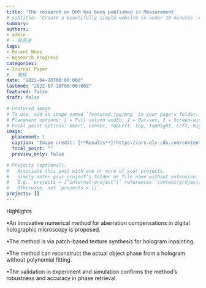 ```yaml
---
title: 'THe research on DHM has been published in Measurement'
# subtitle: 'Create a beautifully simple website in under 10 minutes :rocket:'
summary: 
authors:
- admin
# - 吳恩達
tags:
- Recent News 
- Research Progress
categories:
- Journal Paper
# - 教程
date: "2022-04-20T00:00:00Z"
lastmod: "2022-07-10T00:00:00Z"
featured: false
draft: false

# Featured image
# To use, add an image named `featured.jpg/png` to your page's folder.
# Placement options: 1 = Full column width, 2 = Out-set, 3 = Screen-width
# Focal point options: Smart, Center, TopLeft, Top, TopRight, Left, Right, BottomLeft, Bottom, BottomRight
image:
  placement: 1
  caption: 'Image credit: [**Results**](https://ars.els-cdn.com/content/image/1-s2.0-S0263224122006327-gr3_lrg.jpg)'
  focal_point: ""
  preview_only: false

# Projects (optional).
#   Associate this post with one or more of your projects.
#   Simply enter your project's folder or file name without extension.
#   E.g. `projects = ["internal-project"]` references `content/project/deep-learning/index.md`.
#   Otherwise, set `projects = []`.
projects: []
---
```


Highlights

•An innovative numerical method for aberration compensations in digital holographic microscopy is proposed.

•The method is via patch-based texture synthesis for hologram inpainting.

•The method can reconstruct the actual object phase from a hologram without polynomial fitting.

•The validation in experiment and simulation confirms the method’s robustness and accuracy in phase retrieval.
